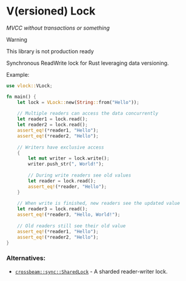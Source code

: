 # V(ersioned) Lock

*MVCC without transactions or something*

> [!WARNING]
> This library is not production ready

Synchronous ReadWrite lock for Rust leveraging data versioning.

Example:

```rust
use vlock::VLock;

fn main() {
    let lock = VLock::new(String::from("Hello"));
    
    // Multiple readers can access the data concurrently
    let reader1 = lock.read();
    let reader2 = lock.read();
    assert_eq!(*reader1, "Hello");
    assert_eq!(*reader2, "Hello");
    
    // Writers have exclusive access
    {
        let mut writer = lock.write();
        writer.push_str(", World!");
        
        // During write readers see old values
        let reader = lock.read();
        assert_eq!(*reader, "Hello");
    }
    
    // When write is finished, new readers see the updated value
    let reader3 = lock.read();
    assert_eq!(*reader3, "Hello, World!");
    
    // Old readers still see their old value
    assert_eq!(*reader1, "Hello");
    assert_eq!(*reader2, "Hello");
}
```

### Alternatives:
- [`crossbeam::sync::SharedLock`](https://docs.rs/crossbeam/latest/crossbeam/sync/struct.ShardedLock.html) - A sharded reader-writer lock.